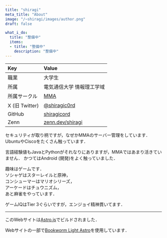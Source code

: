 ```yaml
---
title: "shiragi"
meta_title: "About"
image: "/~shiragi/images/author.png"
draft: false

what_i_do:
  title: "整備中"
  items:
  - title: "整備中"
    description: "整備中"
---
```

| Key | Value |
| :-- | :---------- |
| 職業  | 大学生 |
| 所属  | 電気通信大学 情報理工学域 |
| 所属サークル | [MMA](https://mma.club.uec.ac.jp/) |
| X (旧 Twitter) | [@shiragic0rd](https://x.com/shiragic0rd) |
| GitHub | [shiragicord](https://github.com/shiragicord) |
| Zenn | [zenn.dev/shiragi](https://zenn.dev/shiragi) |

セキュリティが取り柄ですが，なぜかMMAのサーバー管理をしています．
UbuntuやCiscoをたくさん触っています．

言語経験値もJavaとPythonがそれなりにありますが，MMAではあまり活きていません．
かつてはAndroid (開発)をよく触っていました．

趣味はゲームです．\
ソシャゲはスターレイルと原神，\
コンシューマーはマリオシリーズ，\
アーケードはチュウニズム，\
あと麻雀をやっています．

ゲームIQはTier 3ぐらいですが，エンジョイ精神貫いてます．

---

このWebサイトは[Astro.js](https://astro.build/)でビルドされました．

Webサイトの一部で[Bookworm Light Astro](https://github.com/themefisher/bookworm-light-astro)を使用しています．